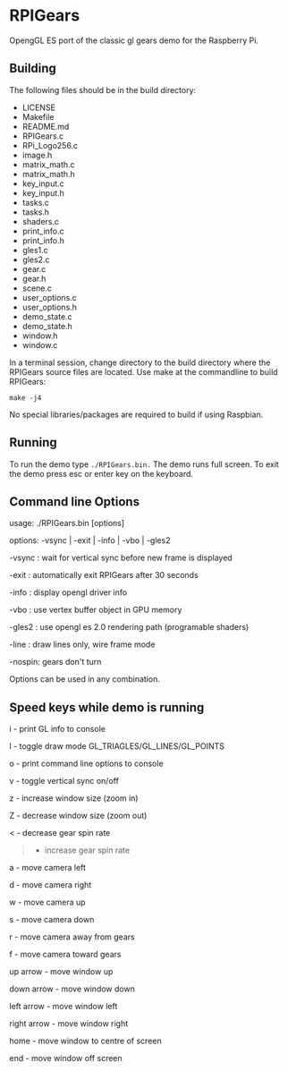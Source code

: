 RPIGears
========

OpengGL ES port of the classic gl gears demo for the Raspberry Pi.

Building
--------
The following files should be in the build directory:

* LICENSE
* Makefile
* README.md
* RPIGears.c
* RPi_Logo256.c
* image.h
* matrix_math.c
* matrix_math.h
* key_input.c
* key_input.h
* tasks.c
* tasks.h
* shaders.c
* print_info.c
* print_info.h
* gles1.c
* gles2.c
* gear.c
* gear.h
* scene.c
* user_options.c
* user_options.h
* demo_state.c
* demo_state.h
* window.h
* window.c


In a terminal session, change directory to the build directory where the 
RPIGears source files are located.  Use make at the commandline to build
RPIGears:

`make -j4`

No special libraries/packages are required to build if using Raspbian.


Running
-------

To run the demo type `./RPIGears.bin.`  The demo runs full screen.  To
exit the demo press esc or enter key on the keyboard.


Command line Options
--------------------
usage: ./RPIGears.bin [options]

options: -vsync | -exit | -info | -vbo | -gles2


-vsync : wait for vertical sync before new frame is displayed

-exit  : automatically exit RPIGears after 30 seconds

-info  : display opengl driver info

-vbo   : use vertex buffer object in GPU memory

-gles2 : use opengl es 2.0 rendering path (programable shaders)

-line  : draw lines only, wire frame mode

-nospin: gears don't turn


Options can be used in any combination.


Speed keys while demo is running
-----------------------------
i - print GL info to console

l - toggle draw mode GL_TRIAGLES/GL_LINES/GL_POINTS

o - print command line options to console

v - toggle vertical sync on/off

z - increase window size (zoom in)

Z - decrease window size (zoom out)

< - decrease gear spin rate

> - increase gear spin rate

a - move camera left

d - move camera right

w - move camera up

s - move camera down

r - move camera away from gears

f - move camera toward gears

up arrow - move window up

down arrow - move window down

left arrow - move window left

right arrow - move window right

home - move window to centre of screen

end - move window off screen
